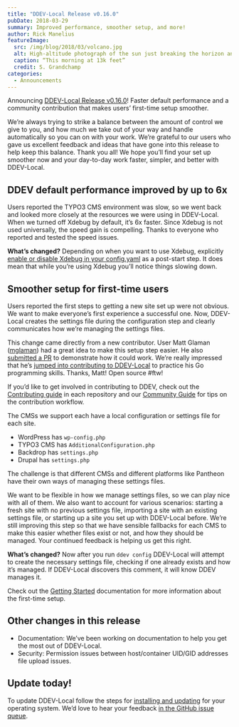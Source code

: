 ```yaml
---
title: "DDEV-Local Release v0.16.0"
pubDate: 2018-03-29
summary: Improved performance, smoother setup, and more!
author: Rick Manelius
featureImage:
  src: /img/blog/2018/03/volcano.jpg
  alt: High-altitude photograph of the sun just breaking the horizon and bathing whispy clouds in gold light, with sharp mountain peaks soaring through the still-dim-and-foggy lower half of the frame
  caption: “This morning at 13k feet”
  credit: S. Grandchamp
categories:
  - Announcements
---
```


Announcing [DDEV-Local Release v0.16.0](https://github.com/drud/ddev/releases/tag/v0.16.0)! Faster default performance and a community contribution that makes users’ first-time setup smoother.

We’re always trying to strike a balance between the amount of control we give to you, and how much we take out of your way and handle automatically so you can on with your work. We’re grateful to our users who gave us excellent feedback and ideas that have gone into this release to help keep this balance. Thank you all! We hope you’ll find your set up smoother now and your day-to-day work faster, simpler, and better with DDEV-Local.

## DDEV default performance improved by up to 6x

Users reported the TYPO3 CMS environment was slow, so we went back and looked more closely at the resources we were using in DDEV-Local. When we turned off Xdebug by default, it’s 6x faster. Since Xdebug is not used universally, the speed gain is compelling. Thanks to everyone who reported and tested the speed issues.

**What’s changed?** Depending on when you want to use Xdebug, explicitly [enable or disable Xdebug in your config.yaml](https://ddev.readthedocs.io/en/latest/users/step-debugging/#enable-or-disable-xdebug-in-your-configyaml) as a post-start step. It does mean that while you’re using Xdebug you’ll notice things slowing down.

## Smoother setup for first-time users

Users reported the first steps to getting a new site set up were not obvious. We want to make everyone’s first experience a successful one. Now, DDEV-Local creates the settings file during the configuration step and clearly communicates how we’re managing the settings files.

This change came directly from a new contributor. User Matt Glaman ([mglaman](https://github.com/mglaman)) had a great idea to make this setup step easier. He also [submitted a PR](https://github.com/drud/ddev/pull/678) to demonstrate how it could work. We’re really impressed that he’s [jumped into contributing to DDEV-Local](https://glamanate.com/blog/goland-ide-and-local-vendor-directories) to practice his Go programming skills. Thanks, Matt! Open source #ftw!

If you’d like to get involved in contributing to DDEV, check out the [Contributing guide](https://github.com/drud/ddev/blob/master/CONTRIBUTING.md) in each repository and our [Community Guide](https://github.com/drud/community) for tips on the contribution workflow.

The CMSs we support each have a local configuration or settings file for each site.

- WordPress has `wp-config.php`
- TYPO3 CMS has `AdditionalConfiguration.php`
- Backdrop has `settings.php`
- Drupal has `settings.php`

The challenge is that different CMSs and different platforms like Pantheon have their own ways of managing these settings files.

We want to be flexible in how we manage settings files, so we can play nice with all of them. We also want to account for various scenarios: starting a fresh site with no previous settings file, importing a site with an existing settings file, or starting up a site you set up with DDEV-Local before. We’re still improving this step so that we have sensible fallbacks for each CMS to make this easier whether files exist or not, and how they should be managed. Your continued feedback is helping us get this right.

**What’s changed?** Now after you run `ddev config` DDEV-Local will attempt to create the necessary settings file, checking if one already exists and how it’s managed. If DDEV-Local discovers this comment, it will know DDEV manages it.

Check out the [Getting Started](https://ddev.readthedocs.io/en/latest/users/cli-usage/#getting-started) documentation for more information about the first-time setup.

## Other changes in this release

- Documentation: We’ve been working on documentation to help you get the most out of DDEV-Local.
- Security: Permission issues between host/container UID/GID addresses file upload issues.

## Update today!

To update DDEV-Local follow the steps for [installing and updating](https://ddev.readthedocs.io/en/latest/#installation) for your operating system. We’d love to hear your feedback [in the GitHub issue queue](https://github.com/drud/ddev/issues).
